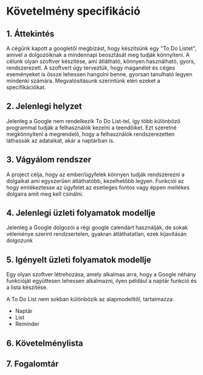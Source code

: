 # Követelmény specifikáció
## 1. Áttekintés
A cégünk kapott a googletől megbízást, hogy készítsünk egy "To Do Listet", amivel a dolgozóiknak a mindennapi beosztását meg tudják könnyíteni. A célunk olyan szoftver készítése, ami átlátható, könnyen használható, gyors, rendszerezett. A szoftvert úgy terveztük, hogy maganélet és céges eseményeket is össze lehessen hangolni benne, gyorsan tanulható legyen mindenki számára. Megvalósításunk szerintünk eléri ezeket a specifikációkat. 


## 2. Jelenlegi helyzet

Jelenleg a Google nem rendelkezik To Do List-tel, így több különböző programmal tudják a felhasználók kezelni a teendőiket. Ezt szeretné megkönnyíteni a megrendelő, hogy a felhasználók rendszerezetten láthassák az adataikat, akár a naptárban is.

## 3. Vágyálom rendszer
A project célja, hogy az ember/ügyfelek könnyen tudják rendszerezni a dolgaikat ami egyszerűen átláthatóbb, kezelhetőbb legyen. Funkciói az hogy emlékeztesse az ügyfelet az esetleges fontos vagy éppen mellékes dolgaira amit meg kell csinálni. 
## 4. Jelenlegi üzleti folyamatok modellje
Jelenleg a Google dolgozói a régi google calendárt használják, de sokak véleménye szerint rendzsertelen, gyakran átláthatatlan, ezek kijavításán dolgozunk 

## 5. Igényelt üzleti folyamatok modellje

Egy olyan szoftver létrehozása, amely alkalmas arra, hogy a Google néhány funkcióját együttesen lehessen alkalmazni, ilyen például a naptár funkció és a lista készítése.

A To Do List nem sokban különbözik az alapmodelltől, tartalmazza:

- Naptár
- List
- Reminder

## 6. Követelménylista

## 7. Fogalomtár
